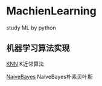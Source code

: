 # MachienLearning
study ML by python

## 机器学习算法实现

[KNN](https://github.com/Coffeexiudou/MachienLearning/tree/master/KNN) K近邻算法

[NaiveBayes](https://github.com/Coffeexiudou/MachineLearning/tree/master/NaiveBayes) NaiveBayes朴素贝叶斯